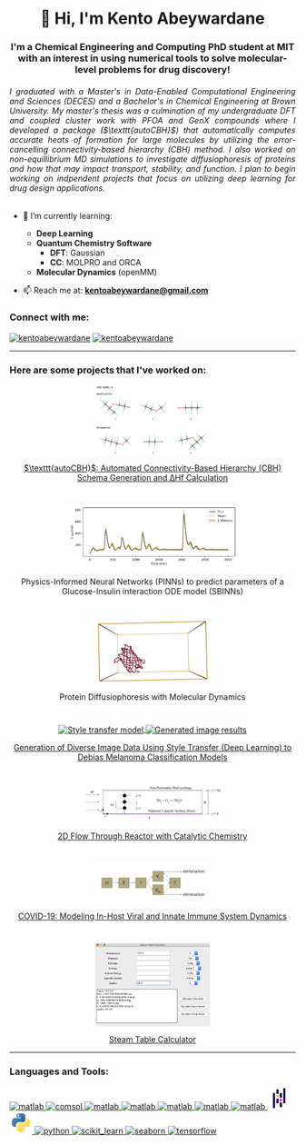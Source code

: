 <h1 align="center">👋 Hi, I'm Kento Abeywardane</h1>
<h3 align="center">I'm a Chemical Engineering and Computing PhD student at MIT with an interest in using numerical tools to solve molecular-level problems for drug discovery!</h3>

<h6 align="justify"> I graduated with a Master's in Data-Enabled Computational Engineering and Sciences (DECES) and a Bachelor's in Chemical Engineering at Brown University. My master's thesis was a culmination of my undergraduate DFT and coupled cluster work with PFOA and GenX compounds where I developed a package ($\texttt{autoCBH}$) that automatically computes accurate heats of formation for large molecules by utilizing the error-cancelling connectivity-based hierarchy (CBH) method.
I also worked on non-equillibrium MD simulations to investigate diffusiophoresis of proteins and how that may impact transport, stability, and function. I plan to begin working on indpendent projects that focus on utilizing deep learning for drug design applications.</h6>

- 🌱 I’m currently learning:
  - **Deep Learning**
  - **Quantum Chemistry Software** 
    - **DFT**: Gaussian
    - **CC**: MOLPRO and ORCA
  - **Molecular Dynamics** (openMM)

- 📫 Reach me at: **kentoabeywardane@gmail.com**

<h3 align="left">Connect with me:</h3>
<p align="left">
<a href="https://linkedin.com/in/kentoabeywardane" target="blank"><img align="center" src="https://raw.githubusercontent.com/rahuldkjain/github-profile-readme-generator/master/src/images/icons/Social/linked-in-alt.svg" alt="kentoabeywardane" height="30" width="40" /></a>
<a href="https://instagram.com/kentoabeywardane" target="blank"><img align="center" src="https://raw.githubusercontent.com/rahuldkjain/github-profile-readme-generator/master/src/images/icons/Social/instagram.svg" alt="kentoabeywardane" height="30" width="40" /></a>
</p>

---

### Here are some projects that I've worked on:

<p align="center">
  <a href="https://repository.library.brown.edu/studio/item/bdr:t638etqc/">
    <img align="center" alt="Automated CBH Scheme" src="https://github.com/kentoabeywardane/kentoabeywardane/blob/main/figures/CBHscheme_ex.png" width=40% height=40%>
    <p align="center">$\texttt{autoCBH}$: Automated Connectivity-Based Hierarchy (CBH) Schema Generation and ∆Hf Calculation</p>
  </a>
</p>

# 

<p align="center">
  <img align="center" alt="SBINN" src="https://github.com/kentoabeywardane/kentoabeywardane/blob/main/figures/Ii_predictions.png" width=60% height=60%>
  <p align="center">Physics-Informed Neural Networks (PINNs) to predict parameters of a Glucose-Insulin interaction ODE model (SBINNs)</p>
</p>

# 

<p align="center">
  <img align="center" alt="Protein Diffusiophoresis" src="https://github.com/kentoabeywardane/kentoabeywardane/blob/main/figures/BFP_in_box.png" width=40% height=40%>
  <p align="center">Protein Diffusiophoresis with Molecular Dynamics</p>
</p>

# 

<p align="center">
  <a href="https://github.com/AlexKaiLe/Melanoma-Skin-Tones"> 
    <img align="center" alt="Style transfer model" 
         src="https://github.com/AlexKaiLe/Melanoma-Skin-Tones/blob/main/figures/fig_2.png" width=40% height=40%>
    <img align="center" alt="Generated image results"
         src="https://github.com/AlexKaiLe/Melanoma-Skin-Tones/blob/main/figures/fig_4.png" width=40% height=40%>
    <p align="center">Generation of Diverse Image Data Using Style Transfer (Deep Learning) to Debias Melanoma Classification Models</p>
  </a>
</p>

# 

<p align="center">
  <a href="https://github.com/kentoabeywardane/H2O2-combustion-reactors"> 
    <img alt="2D Flow Through Reactor with Catalytic Chemistry" src="https://github.com/kentoabeywardane/H2O2-combustion-reactors/blob/main/2D_flow_diagram.svg" width=50% height=50%/> 
    <p align="center">2D Flow Through Reactor with Catalytic Chemistry</p>
  </a>
</p>

# 

<p align="center">
  <a href="https://github.com/kentoabeywardane/COVID19-In-Host-Viral-Load-Modeling"> 
    <img align="center" alt="COVID-19: Modeling In-Host Viral and Innate Immune System Dynamics" src="https://github.com/kentoabeywardane/COVID19-In-Host-Viral-Load-Modeling/blob/main/CompartmentalModelGraphic.svg" width=40% height=40%>
    <p align="center">COVID-19: Modeling In-Host Viral and Innate Immune System Dynamics</p>
  </a>
</p>

#

<p align="center">
  <a href="https://github.com/kentoabeywardane/SteamTableCalculator"> 
    <img align="center" alt="Saturated, Superheated and Compressed Water Property Calculator GUI" src="https://github.com/kentoabeywardane/SteamTableCalculator/blob/master/screenshots/SS-saturated-quality-input.png" width=40% height=40%>
    <p align="center">Steam Table Calculator</p>
  </a>
</p>

---

<h3 align="left">Languages and Tools:</h3>
<a href="https://www.cantera.org/" target="_blank" rel="noreferrer"> <img src="https://numfocus.org/wp-content/uploads/2018/02/cantera-logo-300x300.png" alt="matlab" width="40" height="40"/> </a> 
<a href="https://www.comsol.com/" target="_blank" rel="noreferrer"> <img src="https://yt3.ggpht.com/ytc/AKedOLQmcwUsCd3U1MGQnRyt9Cct5a873b5RicYwlGf2Jg=s900-c-k-c0x00ffffff-no-rj" alt="comsol" width="40" height="40"/> </a>
<a href="https://www.gaussian.com/" target="_blank" rel="noreferrer"> <img src="https://pbs.twimg.com/profile_images/984801900292784129/TuHbpUEd_400x400.jpg" alt="matlab" width="40" height="40"/> </a>
<a href="https://www.mathworks.com/" target="_blank" rel="noreferrer"> <img src="https://upload.wikimedia.org/wikipedia/commons/2/21/Matlab_Logo.png" alt="matlab" width="40" height="40"/> </a> 
<a href="https://www.molpro.net/" target="_blank" rel="noreferrer"> <img src="https://l3software.com.br/wp-content/uploads/2018/05/Molpro-Quantum.png" alt="matlab" width="40" height="40"/> </a> 
<a href="https://www.openmm.org/" target="_blank" rel="noreferrer"> <img src="https://upload.wikimedia.org/wikipedia/commons/thumb/9/92/Openmm-logo.svg/1920px-Openmm-logo.svg.png" alt="matlab" width="40" height="40"/> </a> 
<a href="https://https://en.wikipedia.org/wiki/ORCA_(quantum_chemistry_program)/" target="_blank" rel="noreferrer"> <img src="https://www.orcasoftware.de/tutorials_orca/_images/ORCA_logo.png" alt="matlab" width="40" height="40"/> </a> 
<a href="https://pandas.pydata.org/" target="_blank" rel="noreferrer"> <img src="https://raw.githubusercontent.com/devicons/devicon/2ae2a900d2f041da66e950e4d48052658d850630/icons/pandas/pandas-original.svg" alt="pandas" width="40" height="40"/> </a>
<a href="https://www.python.org" target="_blank" rel="noreferrer"> <img src="https://raw.githubusercontent.com/devicons/devicon/master/icons/python/python-original.svg" alt="python" width="40" height="40"/> </a> 
<a href="https://www.rdkit.org" target="_blank" rel="noreferrer"> <img src="https://www.rdkit.org/Images/logo.png" alt="python" width="40" height="40"/> </a> 
<a href="https://scikit-learn.org/" target="_blank" rel="noreferrer"> <img src="https://upload.wikimedia.org/wikipedia/commons/0/05/Scikit_learn_logo_small.svg" alt="scikit_learn" width="40" height="40"/> </a> 
<a href="https://seaborn.pydata.org/" target="_blank" rel="noreferrer"> <img src="https://seaborn.pydata.org/_images/logo-mark-lightbg.svg" alt="seaborn" width="40" height="40"/> </a> 
<a href="https://www.tensorflow.org" target="_blank" rel="noreferrer"> <img src="https://www.vectorlogo.zone/logos/tensorflow/tensorflow-icon.svg" alt="tensorflow" width="40" height="40"/> </a></p>

